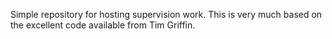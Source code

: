 Simple repository for hosting supervision work. This is very much based on the excellent code available from Tim Griffin.
